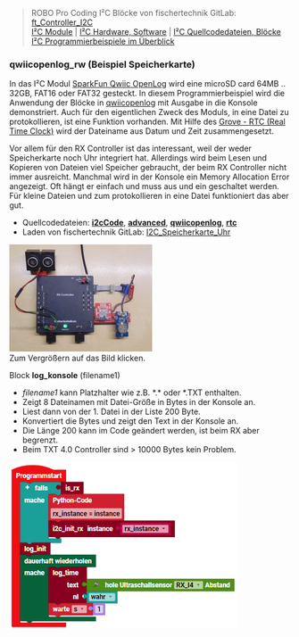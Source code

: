 
> ROBO Pro Coding I²C Blöcke von fischertechnik GitLab: [ft_Controller_I2C](https://git.fischertechnik-cloud.com/i2c/ft_Controller_I2C)\
> [I²C Module](https://elssner.github.io/ft-Controller-I2C/#tabelle-1) |
[I²C Hardware, Software](https://elssner.github.io/ft-Controller-I2C/#ic) |
[I²C Quellcodedateien, Blöcke](https://elssner.github.io/ft-Controller-I2C/#beschreibung-der-quellcodedateien-alphabetisch-geordnet)\
[I²C Programmierbeispiele im Überblick](../examples)


### qwiicopenlog_rw (Beispiel Speicherkarte)

In das I²C Modul [SparkFun Qwiic OpenLog](https://www.sparkfun.com/products/15164) wird eine microSD card 64MB .. 32GB, FAT16 oder FAT32 gesteckt.
In diesem Programmierbeispiel wird die Anwendung der Blöcke in [qwiicopenlog](../#qwiicopenlogpy) mit Ausgabe in die Konsole demonstriert.
Auch für den eigentlichen Zweck des Moduls, in eine Datei zu protokollieren, ist eine Funktion vorhanden. Mit Hilfe des [Grove - RTC (Real Time Clock)](https://wiki.seeedstudio.com/Grove_High_Precision_RTC)
wird der Dateiname aus Datum und Zeit zusammengesetzt.

Vor allem für den RX Controller ist das interessant, weil der weder Speicherkarte noch Uhr integriert hat. Allerdings wird beim Lesen und Kopieren von Dateien viel Speicher gebraucht, der beim RX Controller nicht immer ausreicht.
Manchmal wird in der Konsole ein Memory Allocation Error angezeigt. Oft hängt er einfach und muss aus und ein geschaltet werden. Für kleine Dateien und zum protokollieren in eine Datei funktioniert das aber gut.

* Quellcodedateien: **[i2cCode](../#i2ccodepy)**, **[advanced](../#advancedpy)**, **[qwiicopenlog](../#qwiicopenlogpy)**, **[rtc](../#rtcpy)**
* Laden von fischertechnik GitLab: [I2C_Speicherkarte_Uhr](https://git.fischertechnik-cloud.com/i2c/I2C_Speicherkarte_Uhr)

[![](DSC00441_256.JPG)](DSC00441.JPG)\
Zum Vergrößern auf das Bild klicken.

Block **log_konsole** (filename1)
* *filename1* kann Platzhalter wie z.B. \*.\* oder \*.TXT enthalten.
* Zeigt 8 Dateinamen mit Datei-Größe in Bytes in der Konsole an.
* Liest dann von der 1. Datei in der Liste 200 Byte.
* Konvertiert die Bytes und zeigt den Text in der Konsole an.
* Die Länge 200 kann im Code geändert werden, ist beim RX aber begrenzt.
* Beim TXT 4.0 Controller sind > 10000 Bytes kein Problem.



![](log_abstand.png)
